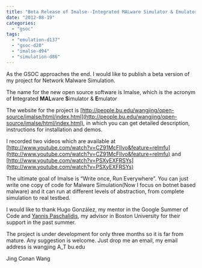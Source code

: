 ```yaml
---
title: "Beta Release of Imalse--Integrated MALware Simulator & Emulator!"
date: "2012-08-19"
categories: 
  - "gsoc"
tags: 
  - "emulation-d137"
  - "gsoc-d20"
  - "imalse-d94"
  - "simulation-d86"
---
```


As the GSOC approaches the end. I would like to publish a beta version of my project for Network Malware Simulation.

  
  

The name for the new open source software is Imalse, which is the acronym of **I**ntegrated **MAL**ware **S**imulator & **E**mulator

  
  

The website for the project is [http://people.bu.edu/wangjing/open-source/imalse/html/index.html](http://people.bu.edu/wangjing/open-source/imalse/html/index.html), in which you can get detailed description, instructions for installation and demos.

  
  

I recorded two videos which are available at [http://www.youtube.com/watch?v=CZ91McFlIvo&feature=relmfu](http://www.youtube.com/watch?v=CZ91McFlIvo&feature=relmfu) and [http://www.youtube.com/watch?v=PSXyEXFRSYs](http://www.youtube.com/watch?v=PSXyEXFRSYs)

  
  

The ultimate goal of Imalse is “Write once, Run Everywhere”. You can just write one copy of code for Malware Simulation(Now I focus on botnet based malware) and it can run at different levels of abstraction, from complete simulation to real testbed.

  
  

I would like to thank Hugo González, my mentor in the Google Summer of Code and [Yannis Paschalidis](http://ionia.bu.edu/), my advisor in Boston University for their support in the past summer.

  
  

The project is under development for only three months so it is far from mature. Any suggestion is welcome. Just drop me an email, my email address is wangjing A\_T bu.edu

  
  
Jing Conan Wang
